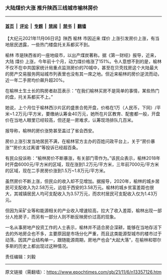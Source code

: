 ### 大陆煤价大涨 推升陕西三线城市榆林房价

---

#### [首页](../../../..?n13357126) &nbsp;|&nbsp; [评论](../../../../../epoch-comment?n13357126) &nbsp;|&nbsp; [专题](../../../../../epoch-special?n13357126) &nbsp;|&nbsp; [禁闻](../../../../../epoch-news?n13357126) &nbsp;|&nbsp; [禁书](../../../../../books?n13357126) &nbsp;|&nbsp; [翻墙](https://github.com/gfw-breaker/nogfw/blob/master/README.md?n13357126)


<div class="post_content" id="artbody" itemprop="articleBody">
 <!-- article content begin -->
 <p>
  【大纪元2021年11月06日讯】陕西
  <ok href="https://www.epochtimes.com/gb/tag/%E6%A6%86%E6%9E%97.html">
   榆林
  </ok>
  市因近来
  <ok href="https://www.epochtimes.com/gb/tag/%E7%85%A4%E4%BB%B7.html">
   煤价
  </ok>
  上涨引发房价上涨，有当地居民透露，一些热门楼盘托关系都买不到。
 </p>
 <p>
  <ok href="https://www.epochtimes.com/gb/tag/%E6%A6%86%E6%9E%97.html">
   榆林
  </ok>
  市是陕西省的一座地级市，以出产煤炭著称。据《第一财经》报导，近来，大陆
  <ok href="https://www.epochtimes.com/gb/tag/%E7%85%A4%E4%BB%B7.html">
   煤价
  </ok>
  上涨，今年前十个月，动力煤价格涨了151%。令人意想不到的是，榆林不仅不在中共国家统计局重点监测房价的70城中，甚至在贝壳找房这个大陆最大的房产交易服务网站城市列表里也没有其一席之地。但近来榆林的房价逆流而动，近一年二手房均价飙升超20%。
 </p>
 <p>
  在榆林土生土长的购房者赵蕊表示：“在我们榆林买房不是简单的事情，某些热门的盘，托关系都买不上。”
 </p>
 <p>
  她说，上个月位于榆林西沙片区的盛景合苑开盘，价格在1万（人民币，下同）/平米~1.2万元/平方米，要缴纳认筹金40万元，她所在片区教育、配套都一般，开盘价在当地人眼里已经较高，但还是一房难求，认筹现场排队几百米。
 </p>
 <p>
  报导称，榆林的房价涨势甚至盖过了省会西安。
 </p>
 <p>
  房价上涨引发当地居民不满，在榆林官方主办的百姓问政平台上，关于“房价暴涨”“房价太过离谱”等投诉已经超百条。
 </p>
 <p>
  有民众投诉称：“榆林房价不断暴涨，有关部门零作为。”该民众表示，榆林2018年时开盘6000元/平方米的区域，现在涨到1.2万元/平方米，三年前7000元/平方米的区域，现在二手房房价涨到1.5万~1.8万元/平方米。
 </p>
 <p>
  虽然房价不断上涨，但民众的收入却不见增加。据报导，2020年，榆林的城乡居民可支配收入为2.58万元，远低于西安的3.58万元。榆林的城乡贫富差距也很大，其城镇居民人均可支配收入为3.57万元，而农村居民可支配收入仅为1.43万元。
 </p>
 <p>
  但因为采矿业等和能源相关的产业收入增速较高，拉大了收入差距，榆林出现一部分人抢房子，而另有一部分人则不断反映房价过高的现象。
 </p>
 <p>
  一名从事房地产投资工作的人士表示，榆林并不适合房企深耕，能够在当地存活下去的外地房企也不多，主要原因是市场分化严重，而且这类能源型城市的楼市过于动荡，因其产业结构单一，跟随能源周期，房地产也会“大起大落”，在榆林和鄂尔多斯的历史上都出现过这种情况。
 </p>
 <p>
  责任编辑：刘毅
 </p>
 <!-- article content end -->
 <div id="below_article_ad">
 </div>
</div>


---

原文链接（需翻墙）：https://www.epochtimes.com/gb/21/11/6/n13357126.htm